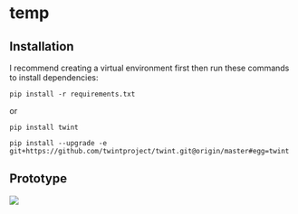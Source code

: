 # temp

## Installation
I recommend creating a virtual environment first then run these commands to install dependencies:

```pip install -r requirements.txt```

or

```pip install twint```

```pip install --upgrade -e git+https://github.com/twintproject/twint.git@origin/master#egg=twint```


## Prototype

![](Prototype/prototype1.png)
